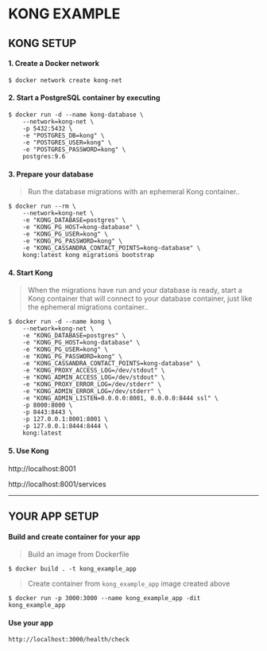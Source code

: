 # KONG EXAMPLE

## KONG SETUP

#### 1. Create a Docker network
```
$ docker network create kong-net
```

#### 2. Start a PostgreSQL container by executing
```
$ docker run -d --name kong-database \
    --network=kong-net \
    -p 5432:5432 \
    -e "POSTGRES_DB=kong" \
    -e "POSTGRES_USER=kong" \
    -e "POSTGRES_PASSWORD=kong" \
    postgres:9.6
```

#### 3. Prepare your database
> Run the database migrations with an ephemeral Kong container..
```
$ docker run --rm \
    --network=kong-net \
    -e "KONG_DATABASE=postgres" \
    -e "KONG_PG_HOST=kong-database" \
    -e "KONG_PG_USER=kong" \
    -e "KONG_PG_PASSWORD=kong" \
    -e "KONG_CASSANDRA_CONTACT_POINTS=kong-database" \
    kong:latest kong migrations bootstrap
```

#### 4. Start Kong
> When the migrations have run and your database is ready, start a Kong container that will connect to your database container, just like the ephemeral migrations container..
```
$ docker run -d --name kong \
    --network=kong-net \
    -e "KONG_DATABASE=postgres" \
    -e "KONG_PG_HOST=kong-database" \
    -e "KONG_PG_USER=kong" \
    -e "KONG_PG_PASSWORD=kong" \
    -e "KONG_CASSANDRA_CONTACT_POINTS=kong-database" \
    -e "KONG_PROXY_ACCESS_LOG=/dev/stdout" \
    -e "KONG_ADMIN_ACCESS_LOG=/dev/stdout" \
    -e "KONG_PROXY_ERROR_LOG=/dev/stderr" \
    -e "KONG_ADMIN_ERROR_LOG=/dev/stderr" \
    -e "KONG_ADMIN_LISTEN=0.0.0.0:8001, 0.0.0.0:8444 ssl" \
    -p 8000:8000 \
    -p 8443:8443 \
    -p 127.0.0.1:8001:8001 \
    -p 127.0.0.1:8444:8444 \
    kong:latest
```

#### 5. Use Kong
http://localhost:8001

http://localhost:8001/services

---

## YOUR APP SETUP

#### Build and create container for your app

> Build an image from Dockerfile
```
$ docker build . -t kong_example_app
```

> Create container from `kong_example_app` image created above
```
$ docker run -p 3000:3000 --name kong_example_app -dit kong_example_app
```

#### Use your app
```
http://localhost:3000/health/check
```